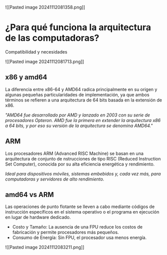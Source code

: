 ![[Pasted image 20241112081358.png]]
# ¿Para qué funciona la arquitectura de las computadoras?

Compatibilidad y necesidades

![[Pasted image 20241112081713.png]]
## x86 y amd64

La diferencia entre x86-64 y AMD64 radica principalmente en su origen y algunas pequeñas particularidades de implementación, ya que ambos términos se refieren a una arquitectura de 64 bits basada en la extensión de x86.

*"AMD64 fue desarrollado por AMD y lanzado en 2003 con su serie de procesadores Opteron. AMD fue la primera en extender la arquitectura x86 a 64 bits, y por eso su versión de la arquitectura se denomina AMD64."*

## ARM

Los procesadores ARM (Advanced RISC Machine) se basan en una arquitectura de conjunto de nstrucciones de tipo RISC (Reduced Instruction Set Computer), conocida por su alta eficiencia energética y rendimiento. 

*Ideal para dispositivos móviles, sistemas embebidos y, cada vez más, para computadoras y servidores de alto rendimiento.*

## amd64 vs ARM

Las operaciones de punto flotante se lleven a cabo mediante códigos de instrucción específicos en el sistema operativo o el programa en ejecución en lugar de hardware dedicado.

- Costo y Tamaño: La ausencia de una FPU reduce los costos de fabricación y permite procesadores más pequeños.
- Consumo de Energía: Sin FPU, el procesador usa menos energía.

![[Pasted image 20241112083211.png]]